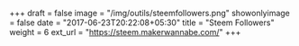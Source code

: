 +++
draft = false
image = "/img/outils/steemfollowers.png"
showonlyimage = false
date = "2017-06-23T20:22:08+05:30"
title = "Steem Followers"
weight = 6
ext_url = "https://steem.makerwannabe.com/"
+++

<!--more-->

